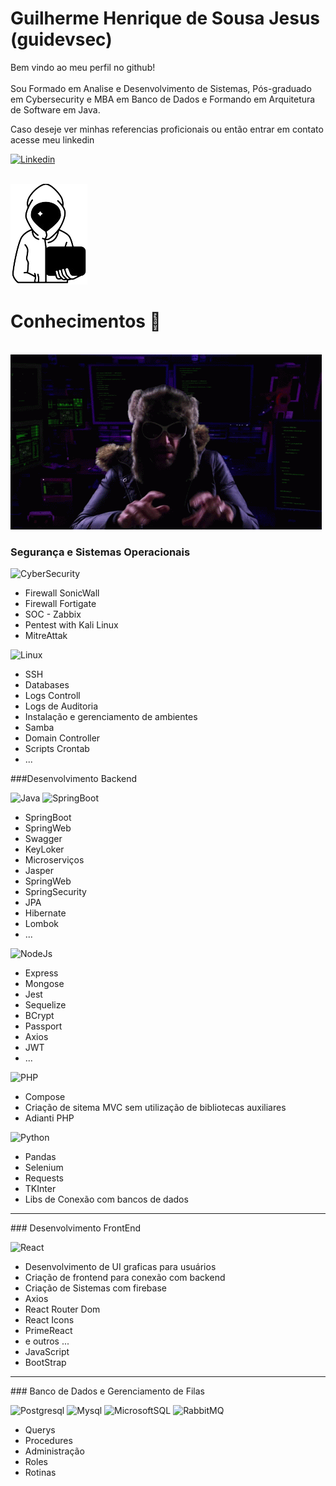 # Guilherme Henrique de Sousa Jesus (guidevsec) 
Bem vindo ao meu perfil no github!<br><br>
Sou Formado em Analise e Desenvolvimento de Sistemas, Pós-graduado em Cybersecurity e MBA em Banco de Dados e Formando em Arquitetura de Software em Java.

Caso deseje ver minhas referencias proficionais ou então entrar em contato acesse meu linkedin

[![Linkedin](https://img.shields.io/badge/LinkedIn-0077B5?style=for-the-badge&logo=linkedin&logoColor=white)](https://www.linkedin.com/in/guilherme-henrique-de-sousa-jesus-27ab731b7/)     

&nbsp;&nbsp;&nbsp;&nbsp;&nbsp;&nbsp;&nbsp;&nbsp;&nbsp;&nbsp;&nbsp;&nbsp;&nbsp;&nbsp;&nbsp;&nbsp;&nbsp;&nbsp;&nbsp;&nbsp;&nbsp;&nbsp;&nbsp;&nbsp;&nbsp;&nbsp;&nbsp;&nbsp;&nbsp;&nbsp;&nbsp;&nbsp;&nbsp;&nbsp;&nbsp;&nbsp;&nbsp;&nbsp;&nbsp;&nbsp;&nbsp;&nbsp;&nbsp;&nbsp;&nbsp;&nbsp;&nbsp;&nbsp;&nbsp;&nbsp;&nbsp;&nbsp;&nbsp;&nbsp;&nbsp;&nbsp;&nbsp;&nbsp;&nbsp;&nbsp;&nbsp;&nbsp;&nbsp;&nbsp;&nbsp;&nbsp;&nbsp;&nbsp;&nbsp;&nbsp;&nbsp;&nbsp;&nbsp;&nbsp;&nbsp;&nbsp;&nbsp;&nbsp;&nbsp;&nbsp;&nbsp;&nbsp;&nbsp;&nbsp;&nbsp;&nbsp;&nbsp;&nbsp;&nbsp;&nbsp;&nbsp;&nbsp;&nbsp;&nbsp;&nbsp;&nbsp;&nbsp;&nbsp;&nbsp;&nbsp;![Avatar](https://github.com/guilhermedevsecops/guilhermedevsecops/blob/main/avatar.png?raw=true)
# Conhecimentos 🧠

&nbsp;&nbsp;&nbsp;&nbsp;&nbsp;&nbsp;&nbsp;&nbsp;&nbsp;&nbsp;&nbsp;&nbsp;&nbsp;&nbsp;&nbsp;&nbsp;&nbsp;&nbsp;&nbsp;&nbsp;&nbsp;&nbsp;&nbsp;&nbsp;&nbsp;&nbsp;&nbsp;&nbsp;&nbsp;&nbsp;&nbsp;&nbsp;&nbsp;&nbsp;&nbsp;&nbsp;&nbsp;&nbsp;&nbsp;&nbsp;&nbsp;&nbsp;&nbsp;&nbsp;&nbsp;&nbsp;&nbsp;&nbsp;&nbsp;&nbsp;![Giff](https://github.com/guilhermedevsecops/guilhermedevsecops/blob/main/comedy-cheat-codes-error.gif?raw=true)


### Segurança e Sistemas Operacionais
 
![CyberSecurity](https://img.shields.io/badge/CyberSecurity-B1361E?style=for-the-badge&logo=Codewars&logoColor=white)

  - Firewall SonicWall                                                            
  - Firewall Fortigate
  - SOC - Zabbix
  - Pentest with Kali Linux
  - MitreAttak

![Linux](https://img.shields.io/badge/Linux-A81D33?style=for-the-badge&logo=Linux&logoColor=white)
  - SSH
  - Databases
  - Logs Controll
  - Logs de Auditoria
  - Instalação e gerenciamento de ambientes
  - Samba
  - Domain Controller
  - Scripts Crontab
  - ...

###Desenvolvimento Backend

![Java](https://img.shields.io/badge/Java-ED8B00?style=for-the-badge&logo=openjdk&logoColor=white)
![SpringBoot](https://img.shields.io/badge/Spring-6DB33F?style=for-the-badge&logo=spring&logoColor=white)
  - SpringBoot
  - SpringWeb
  - Swagger
  - KeyLoker
  - Microserviços
  - Jasper
  - SpringWeb
  - SpringSecurity
  - JPA
  - Hibernate
  - Lombok
  - ...


![NodeJs](https://img.shields.io/badge/Node.js-43853D?style=for-the-badge&logo=node.js&logoColor=white)
  - Express
  - Mongose
  - Jest
  - Sequelize
  - BCrypt
  - Passport
  - Axios
  - JWT
  -  ...

![PHP](https://img.shields.io/badge/PHP-777BB4?style=for-the-badge&logo=php&logoColor=white)
  - Compose
  - Criação de sitema MVC sem utilização de bibliotecas auxiliares
  - Adianti PHP


![Python](https://img.shields.io/badge/Python-14354C?style=for-the-badge&logo=python&logoColor=white)
  - Pandas
  - Selenium
  - Requests
  - TKInter
  - Libs de Conexão com bancos de dados

<hr/>
### Desenvolvimento FrontEnd

![React](https://img.shields.io/badge/React-20232A?style=for-the-badge&logo=react&logoColor=61DAFB)
  - Desenvolvimento de UI graficas para usuários
  - Criação de frontend para conexão com backend
  - Criação de Sistemas com firebase
  - Axios
  - React Router Dom
  - React Icons
  - PrimeReact
  - e outros ...
  - JavaScript
  - BootStrap  

<hr/>
### Banco de Dados e Gerenciamento de Filas
    
![Postgresql](https://img.shields.io/badge/PostgreSQL-316192?style=for-the-badge&logo=postgresql&logoColor=white)
![Mysql](https://img.shields.io/badge/MySQL-005C84?style=for-the-badge&logo=mysql&logoColor=white)
![MicrosoftSQL](https://img.shields.io/badge/Microsoft_SQL_Server-CC2927?style=for-the-badge&logo=microsoft-sql-server&logoColor=white)
![RabbitMQ](https://img.shields.io/badge/rabbitmq-%23FF6600.svg?&style=for-the-badge&logo=rabbitmq&logoColor=white)

  - Querys
  - Procedures
  - Administração
  - Roles
  - Rotinas

